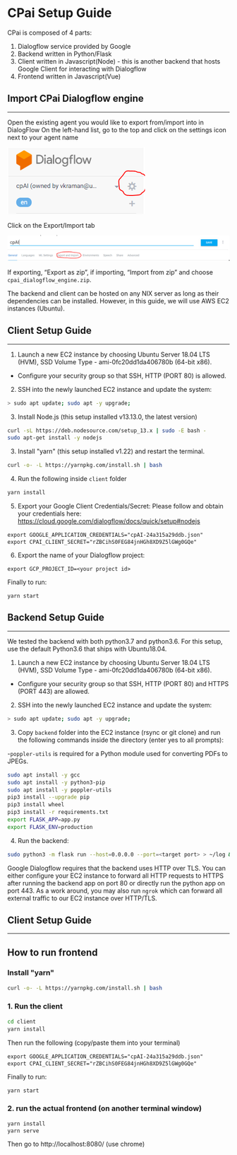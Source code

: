 # CPai Setup Guide

CPai is composed of 4 parts:

1. Dialogflow service provided by Google
2. Backend written in Python/Flask
3. Client written in Javascript(Node) - this is another backend that hosts Google Client for interacting with Dialogflow
4. Frontend written in Javascript(Vue)

## Import CPai Dialogflow engine

---

Open the existing agent you would like to export from/import into in DialogFlow
On the left-hand list, go to the top and click on the settings icon next to your agent name

<img src='dialogflow1.png'/>


Click on the Export/Import tab

<img src='dialogflow2.png'/>

If exporting, “Export as zip”, if importing, “Import from zip” and choose `cpai_dialogflow_engine.zip`.

The backend and client can be hosted on any NIX server as long as their dependencies can be installed.
However, in this guide, we will use AWS EC2 instances (Ubuntu).

## Client Setup Guide

---

1. Launch a new EC2 instance by choosing Ubuntu Server 18.04 LTS (HVM), SSD Volume Type - ami-0fc20dd1da406780b (64-bit x86).

-   Configure your security group so that SSH, HTTP (PORT 80) is allowed.

2. SSH into the newly launched EC2 instance and update the system:

```sh
> sudo apt update; sudo apt -y upgrade;
```

3. Install Node.js (this setup installed v13.13.0, the latest version)

```sh
curl -sL https://deb.nodesource.com/setup_13.x | sudo -E bash -
sudo apt-get install -y nodejs
```

3. Install "yarn" (this setup installed v1.22) and restart the terminal.

```sh
curl -o- -L https://yarnpkg.com/install.sh | bash
```

4. Run the following inside `client` folder

```sh
yarn install
```

5. Export your Google Client Credentials/Secret:
   Please follow and obtain your credentials here: https://cloud.google.com/dialogflow/docs/quick/setup#nodejs

```
export GOOGLE_APPLICATION_CREDENTIALS="cpAI-24a315a29ddb.json"
export CPAI_CLIENT_SECRET="rZBCihS0FEG84jnHGh8XD9Z5lGWg0GQe"
```

6. Export the name of your Dialogflow project:

```
export GCP_PROJECT_ID=<your project id>
```

Finally to run:

```
yarn start
```

## Backend Setup Guide

---

We tested the backend with both python3.7 and python3.6. For this setup, use the default Python3.6 that ships with Ubuntu18.04.

1. Launch a new EC2 instance by choosing Ubuntu Server 18.04 LTS (HVM), SSD Volume Type - ami-0fc20dd1da406780b (64-bit x86).

-   Configure your security group so that SSH, HTTP (PORT 80) and HTTPS (PORT 443) are allowed.

2. SSH into the newly launched EC2 instance and update the system:

```sh
> sudo apt update; sudo apt -y upgrade;
```

3. Copy `backend` folder into the EC2 instance (rsync or git clone) and run the following commands inside the directory (enter yes to all prompts):

-`poppler-utils` is required for a Python module used for converting PDFs to JPEGs.

```sh
sudo apt install -y gcc
sudo apt install -y python3-pip
sudo apt install -y poppler-utils
pip3 install --upgrade pip
pip3 install wheel
pip3 install -r requirements.txt
export FLASK_APP=app.py
export FLASK_ENV=production
```

4. Run the backend:

```sh
sudo python3 -m flask run --host=0.0.0.0 --port=<target port> > ~/log &
```

Google Dialogflow requires that the backend uses HTTP over TLS. You can either configure your EC2 instance to forward all HTTP requests to HTTPS after running the backend app on port 80 or directly run the python app on port 443. As a work around, you may also run `ngrok` which can forward all external traffic to our EC2 instance over HTTP/TLS.



## Client Setup Guide
---
## How to run frontend

### Install "yarn"

```sh
curl -o- -L https://yarnpkg.com/install.sh | bash
````

### 1. Run the client

```sh
cd client
yarn install
```

Then run the following (copy/paste them into your terminal)

```
export GOOGLE_APPLICATION_CREDENTIALS="cpAI-24a315a29ddb.json"
export CPAI_CLIENT_SECRET="rZBCihS0FEG84jnHGh8XD9Z5lGWg0GQe"
```

Finally to run:

```
yarn start
```

### 2. run the actual frontend (on another terminal window)

```
yarn install
yarn serve
```

Then go to http://localhost:8080/
(use chrome)
